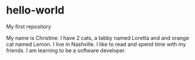 # hello-world
My first repository

My name is Christine.  I have 2 cats, a tabby named Loretta and and orange cat named Lemon.  I live in Nashville. I like to read and spend time with my friends.  I am learning to be a software developer.
